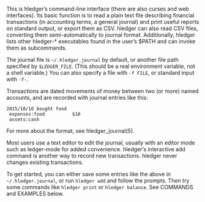 This is hledger’s command-line interface (there are also curses and web
interfaces). Its basic function is to read a plain text file describing
financial transactions (in accounting terms, a general journal) and
print useful reports on standard output, or export them as CSV. hledger
can also read CSV files, converting them semi-automatically to journal
format. Additionally, hledger lists other hledger-\* executables found
in the user’s \$PATH and can invoke them as subcommands.

The journal file is `~/.hledger.journal` by default, or another file path
specified by `$LEDGER_FILE`.
(This should be a real environment variable, not a shell variable.)
You can also specify a file with `-f FILE`,
or standard input with `-f-`.

Transactions are dated movements of money between two (or more) named
accounts, and are recorded with journal entries like this:

```journal
2015/10/16 bought food
 expenses:food          $10
 assets:cash
```

For more about the format, see hledger_journal(5).

Most users use a text editor to edit the journal, usually with an editor
mode such as ledger-mode for added convenience. hledger’s interactive
add command is another way to record new transactions. hledger never
changes existing transactions.

To get started, you can either save some entries like the above in
`~/.hledger.journal`, or run `hledger add` and follow the prompts. Then
try some commands like `hledger print` or `hledger balance`.
See COMMANDS and EXAMPLES below.

